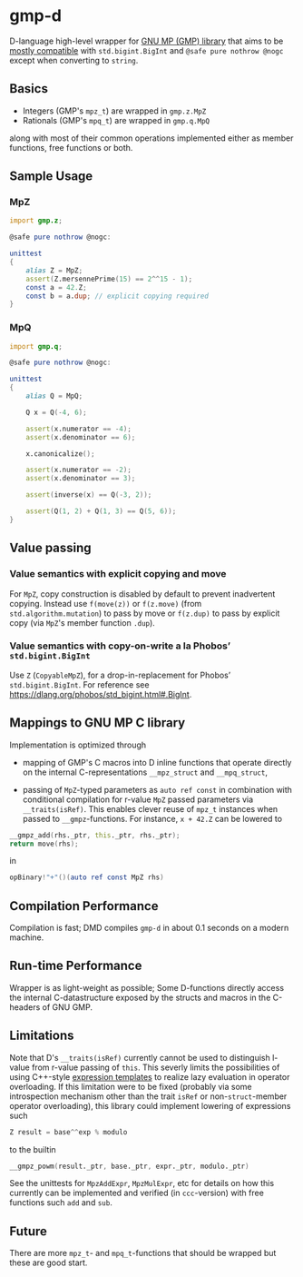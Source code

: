 # gmp-d

D-language high-level wrapper for [GNU MP (GMP) library](https://gmplib.org/)
that aims to be [mostly
compatible](https://github.com/nordlow/gmp-d/blob/master/src/gmp/z.d#L2030) with
`std.bigint.BigInt` and `@safe pure nothrow @nogc` except when converting to
`string`.

## Basics

- Integers (GMP's `mpz_t`) are wrapped in `gmp.z.MpZ`
- Rationals (GMP's `mpq_t`) are wrapped in `gmp.q.MpQ`

along with most of their common operations implemented either as member
functions, free functions or both.

## Sample Usage

### MpZ

```D
import gmp.z;

@safe pure nothrow @nogc:

unittest
{
    alias Z = MpZ;
    assert(Z.mersennePrime(15) == 2^^15 - 1);
    const a = 42.Z;
    const b = a.dup; // explicit copying required
}
```

### MpQ

```D
import gmp.q;

@safe pure nothrow @nogc:

unittest
{
    alias Q = MpQ;

    Q x = Q(-4, 6);

    assert(x.numerator == -4);
    assert(x.denominator == 6);

    x.canonicalize();

    assert(x.numerator == -2);
    assert(x.denominator == 3);

    assert(inverse(x) == Q(-3, 2));

    assert(Q(1, 2) + Q(1, 3) == Q(5, 6));
}
```

## Value passing

### Value semantics with explicit copying and move

For `MpZ`, copy construction is disabled by default to prevent inadvertent
copying. Instead use `f(move(z))` or `f(z.move)` (from `std.algorithm.mutation`)
to pass by move or `f(z.dup)` to pass by explicit copy (via `MpZ`'s member
function `.dup`).

### Value semantics with copy-on-write a la Phobos’ `std.bigint.BigInt`

Use `Z` (`CopyableMpZ`), for a drop-in-replacement for Phobos’
`std.bigint.BigInt`. For reference see
https://dlang.org/phobos/std_bigint.html#.BigInt.

## Mappings to GNU MP C library

Implementation is optimized through

- mapping of GMP's C macros into D inline functions that operate directly on the
  internal C-representations `__mpz_struct` and `__mpq_struct`,

- passing of `MpZ`-typed parameters as `auto ref const` in combination with
  conditional compilation for r-value `MpZ` passed parameters via
  `__traits(isRef)`. This enables clever reuse of `mpz_t` instances when passed
  to `__gmpz`-functions. For instance, `x + 42.Z` can be lowered to

```D
__gmpz_add(rhs._ptr, this._ptr, rhs._ptr);
return move(rhs);
```

in

```D
opBinary!"+"()(auto ref const MpZ rhs)
```

## Compilation Performance

Compilation is fast; DMD compiles `gmp-d` in about 0.1 seconds on a modern
machine.

## Run-time Performance

Wrapper is as light-weight as possible; Some D-functions directly access the
internal C-datastructure exposed by the structs and macros in the C-headers of
GNU GMP.

## Limitations

Note that D's `__traits(isRef)` currently cannot be used to distinguish l-value
from r-value passing of `this`. This severly limits the possibilities of using
C++-style [expression
templates](https://en.wikipedia.org/wiki/Expression_templates) to realize lazy
evaluation in operator overloading. If this limitation were to be fixed
(probably via some introspection mechanism other than the trait `isRef` or
non-`struct`-member operator overloading), this library could implement lowering
of expressions such

```D
Z result = base^^exp % modulo
```

to the builtin

```D
__gmpz_powm(result._ptr, base._ptr, expr._ptr, modulo._ptr)
```

See the unittests for `MpzAddExpr`, `MpzMulExpr`, etc for details on how this
currently can be implemented and verified (in `ccc`-version) with free
functions such `add` and `sub`.

## Future

There are more `mpz_t`- and `mpq_t`-functions that should be wrapped but these are good start.
